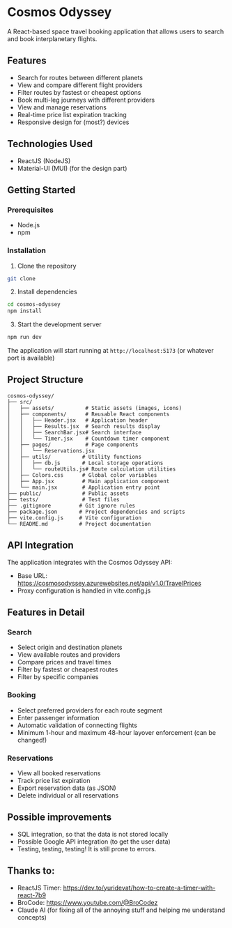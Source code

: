 # Cosmos Odyssey

A React-based space travel booking application that allows users to search and book interplanetary flights.

## Features

- Search for routes between different planets
- View and compare different flight providers
- Filter routes by fastest or cheapest options
- Book multi-leg journeys with different providers
- View and manage reservations
- Real-time price list expiration tracking
- Responsive design for (most?) devices

## Technologies Used

- ReactJS (NodeJS)
- Material-UI (MUI) (for the design part)

## Getting Started

### Prerequisites

- Node.js
- npm 

### Installation

1. Clone the repository
```bash
git clone 
```

2. Install dependencies
```bash
cd cosmos-odyssey
npm install
```

3. Start the development server
```bash
npm run dev
```

The application will start running at `http://localhost:5173` 
(or whatever port is available)

## Project Structure

```
cosmos-odyssey/
├── src/
│   ├── assets/          # Static assets (images, icons)
│   ├── components/      # Reusable React components
│   │   ├── Header.jsx   # Application header
│   │   ├── Results.jsx  # Search results display
│   │   ├── SearchBar.jsx# Search interface
│   │   └── Timer.jsx    # Countdown timer component
│   ├── pages/           # Page components
│   │   └── Reservations.jsx
│   ├── utils/          # Utility functions
│   │   ├── db.js       # Local storage operations
│   │   └── routeUtils.js# Route calculation utilities
│   ├── Colors.css      # Global color variables
│   ├── App.jsx         # Main application component
│   └── main.jsx        # Application entry point
├── public/             # Public assets
├── tests/              # Test files
├── .gitignore         # Git ignore rules
├── package.json       # Project dependencies and scripts
├── vite.config.js     # Vite configuration
└── README.md          # Project documentation
```

## API Integration

The application integrates with the Cosmos Odyssey API:
- Base URL: https://cosmosodyssey.azurewebsites.net/api/v1.0/TravelPrices
- Proxy configuration is handled in vite.config.js 

## Features in Detail

### Search
- Select origin and destination planets
- View available routes and providers
- Compare prices and travel times
- Filter by fastest or cheapest routes
- Filter by specific companies

### Booking
- Select preferred providers for each route segment
- Enter passenger information
- Automatic validation of connecting flights
- Minimum 1-hour and maximum 48-hour layover enforcement (can be changed!)

### Reservations
- View all booked reservations
- Track price list expiration
- Export reservation data (as JSON)
- Delete individual or all reservations

## Possible improvements

- SQL integration, so that the data is not stored locally
- Possible Google API integration (to get the user data)
- Testing, testing, testing! It is still prone to errors.

## Thanks to:

- ReactJS Timer: https://dev.to/yuridevat/how-to-create-a-timer-with-react-7b9
- BroCode: https://www.youtube.com/@BroCodez
- Claude AI (for fixing all of the annoying stuff and helping me understand concepts)


